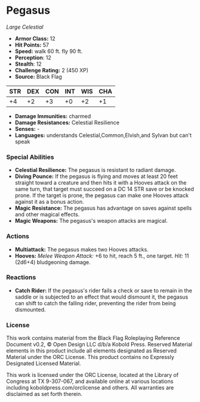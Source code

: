 # Pegasus

*Large* *Celestial*

- **Armor Class:** 12
- **Hit Points:** 57 
- **Speed:** walk 60 ft. fly 90 ft.
- **Perception**: 12
- **Stealth**: 12
- **Challenge Rating:** 2 (450 XP)
- **Source:** Black Flag

| STR | DEX | CON | INT | WIS | CHA |
| --- | --- | --- | --- | --- | --- |
| +4 | +2 | +3 | +0 | +2 | +1 |

- **Damage Immunities:** charmed
- **Damage Resistances:** Celestial Resilience
- **Senses:** -
- **Languages:** understands Celestial,Common,Elvish,and Sylvan but can't speak

### Special Abilities

- **Celestial Resilience:** The pegasus is resistant to radiant damage.
- **Diving Pounce:** If the pegasus is flying and moves at least 20 feet straight toward a creature and then hits it with a Hooves attack on the same turn, that target must succeed on a DC 14 STR save or be knocked prone. If the target is prone, the pegasus can make one Hooves attack against it as a bonus action.
- **Magic Resistance:** The pegasus has advantage on saves against spells and other magical effects.
- **Magic Weapons:** The pegasus's weapon attacks are magical.

### Actions

- **Multiattack:** The pegasus makes two Hooves attacks.
- **Hooves:** _Melee Weapon Attack:_ +6 to hit, reach 5 ft., one target. _Hit:_ 11 (2d6+4) bludgeoning damage.

### Reactions

- **Catch Rider:** If the pegasus's rider fails a check or save to remain in the saddle or is subjected to an effect that would dismount it, the pegasus can shift to catch the falling rider, preventing the rider from being dismounted.


### License

This work contains material from the Black Flag Roleplaying Reference Document v0.2, © Open Design LLC d/b/a Kobold Press. Reserved Material elements in this product include all elements designated as Reserved Material under the ORC License. This product contains no Expressly Designated Licensed Material.

This work is licensed under the ORC License, located at the Library of Congress at TX 9-307-067, and available online at various locations including koboldpress.com/orclicense and others. All warranties are disclaimed as set forth therein.
